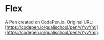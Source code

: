 # Flex

A Pen created on CodePen.io. Original URL: [https://codepen.io/qualischool/pen/vYyvYmj](https://codepen.io/qualischool/pen/vYyvYmj).


